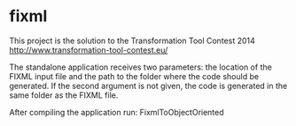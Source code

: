 fixml
=====
This project is the solution to the Transformation Tool Contest 2014
http://www.transformation-tool-contest.eu/

The standalone application receives two parameters: the location of the FIXML input file and the path to the folder where the code should be generated. If the second argument is not given, the code is generated in the same folder as the FIXML file.

After compiling the application run:
FixmlToObjectOriented 
